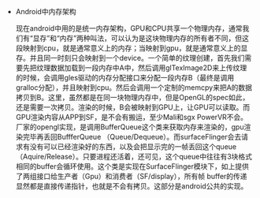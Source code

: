 * Android中内存架构

	现在android中用的是统一内存架构，GPU和CPU共享一个物理内存，通常我们有“显存”和“内存”两种叫法，可以认为是这块物理内存的所有者不同，但这段映射到cpu，就是通常意义上的内存；当映射到gpu，就是通常意义上的显存。并且同一时刻只会映射到一个device。一个简单的纹理创建，首先我们需要先把纹理数据加载到一段内存中A中，然后调用glTexImage2D来上传纹理的时候，会调用gles驱动的内存分配接口来分配一段内存B（最终是调用gralloc分配），并且映射到cpu。然后会调用一个定制的memcpy来把A的数据拷贝到B。这里，虽然都是在同一块物理内存中，但是OpenGL的spec如此，还是需要一次拷贝。渲染的时候，B会被映射到GPU上，让GPU可以读取。而GPU渲染内容从APP到SF，是不会有搬运，至少Mali和sgx PowerVR不会。厂家的opengl实现，是调用BufferQueue这个类来获取内存来渲染的，gpu渲染完毕再丢回BuffferQueue （Queue/Dequeue）。而surfaceFlinger会去请求有没有可以已经渲染好的东西，以及会把显示完的一帧丢回这个queue（Aquire/Release）。只要进程还活着，还可见，这个queue中往往有3块格式相同的buffer会循环使用。这个类是实现在SurfaceFlinger模块下，如上提供了两组接口给生产者（Gpu）和消费者（SF/display），所有帧 buffer的传递显然都是直接传递指针，也就是不会有拷贝。这部分是android公共的实现。